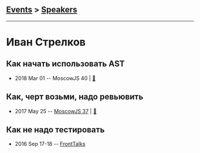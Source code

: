 ## [Events](../README.md) > [Speakers](../speakers.md)
---

# Иван Стрелков

## Как начать использовать AST
- 2018 Mar 01 -- MoscowJS 40  | [:notebook:](http://istrel.github.io/ast-getting-started/)  
## Как, черт возьми, надо ревьювить
- 2017 May 25 -- [MoscowJS 37](https://youtu.be/mDZDy67bT28)  | [:notebook:](https://cloud.mail.ru/public/A1m7/zx1gUL2iv)  
## Как не надо тестировать
- 2016 Sep 17-18 -- [FrontTalks](https://events.yandex.ru/lib/talks/3932/)    

